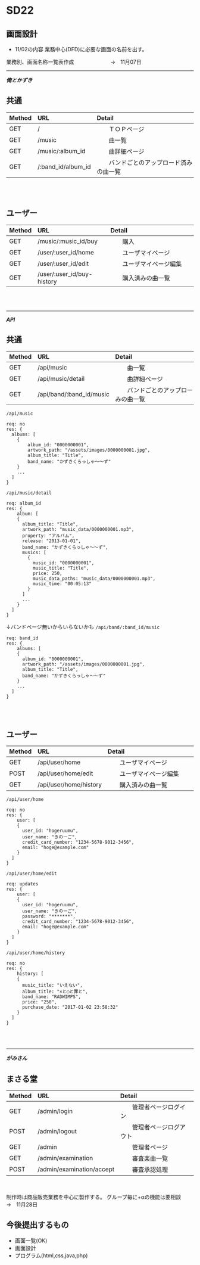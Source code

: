 # SD22
## 画面設計

- 11/02の内容
 業務中心(DFD)に必要な画面の名前を出す。
 
 業務別、画面名称一覧表作成　　　　　　　→　11月07日

---

***俺とかずき***

## 共通

| Method     |  URL                           |   Detail                          |
|:-----------|:-------------------------------|:----------------------------------|
| GET        |  /                             |　　ＴＯＰページ　　　　　　　　　　　　　|
| GET        |  /music                        |　　曲一覧　　　　　　　　　　　　　　　　|
| GET        |  /music/:album_id              |　　曲詳細ページ　　　　　　　          |
| GET        |  /:band_id/album_id            |　　バンドごとのアップロード済みの曲一覧　|
<br>
<br>

## ユーザー

| Method     |  URL                           |   Detail                |
|:-----------|:-------------------------------|:------------------------|
| GET        |  /music/:music_id/buy          |　　購入　　　　　　　　　　　|
| GET        |  /user/:user_id/home           |　　ユーザマイページ　　　　　|
| GET        |  /user/:user_id/edit           |　　ユーザマイページ編集　　　|
| GET        |  /user/:user_id/buy-history    |　　購入済みの曲一覧　　　　　|
<br>
<br>

---

***API***

## 共通

| Method     |  URL                           |   Detail                          |
|:-----------|:-------------------------------|:----------------------------------|
| GET        |  /api/music                    |　　曲一覧　　　　　　　　　　　　　　　|
| GET        |  /api/music/detail             |　　曲詳細ページ　　　　　　　　　　　　|
| GET        |  /api/band/:band_id/music      |　　バンドごとのアップロード済みの曲一覧|

`/api/music`

```
req: no
res: {
  albums: [
    {
    	album_id: "0000000001",
    	artwork_path: "/assets/images/0000000001.jpg",
    	album_title: "Title",
    	band_name: "かずきくらっしゃ〜〜ず"
   	}
   	...
  ]
}
```

`/api/music/detail`

```
req: album_id
res: {
	album: [
    {
      album_title: "Title",
      artwork_path: "music_data/0000000001.mp3",
      property: "アルバム",
      release: "2013-01-01",
      band_name: "かずきくらっしゃ〜〜ず",
      musics: [
        {
          music_id: "0000000001",
          music_title: "Title",
          price: 250,
          music_data_paths: "music_data/0000000001.mp3",
          music_time: "00:05:13"
        }
      ]
      ...
    }
  ]
}
```

↓バンドページ無いからいらないかも
`/api/band/:band_id/music`

```
req: band_id
res: {
	albums: [
    {
      album_id: "0000000001",
      artwork_path: "/assets/images/0000000001.jpg",
      album_title: "Title",
      band_name: "かずきくらっしゃ〜〜ず"
    }
    ...
  ]
}
```

<br>
<br>

## ユーザー

| Method     |  URL                           |   Detail                |
|:-----------|:-------------------------------|:------------------------|
| GET        |  /api/user/home              |　　ユーザマイページ　　　　　|
| POST       |  /api/user/home/edit         |　　ユーザマイページ編集　　　|
| GET        |  /api/user/home/history      |　　購入済みの曲一覧　　　　　|

`/api/user/home`

```
req: no
res: {
	user: [
    {
      user_id: "hogeruumu",
      user_name: "きのーご",
      credit_card_number: "1234-5678-9012-3456",
      email: "hoge@example.com"
    }
  ]
}
```

`/api/user/home/edit`

```
req: updates
res: {
	user: [
    {
      user_id: "hogeruumu",
      user_name: "きのーご",
      password: "*******",
      credit_card_number: "1234-5678-9012-3456",
      email: "hoge@example.com"
    }
  ]
}
```

`/api/user/home/history`

```
req: no
res: {
	history: [
    {
      music_title: "いえない",
      album_title: "×と◯と罪と",
      band_name: "RADWIMPS",
      price: "250",
      purchase_date: "2017-01-02 23:58:32"
    }
  ]
}
```

<br>
<br>

---

***がみさん***

## まさる堂

| Method     |  URL                           |   Detail                |
|:-----------|:-------------------------------|:------------------------|
| GET        |  /admin/login                  |　　管理者ページログイン　　　|
| POST       |  /admin/logout                 |　　管理者ページログアウト　　|
| GET        |  /admin                        |　　管理者ページ　　　　　　　|
| GET        |  /admin/examination            |　　審査楽曲一覧　　　　　　　|
| POST       |  /admin/examination/accept     |　　審査承認処理　　　　　　　|
<br>

 制作時は商品販売業務を中心に製作する。
 グループ毎に+αの機能は要相談　　　　　　→　11月28日
 
## 今後提出するもの
 
- 画面一覧(OK)
- 画面設計
- プログラム(html,css,java,php)